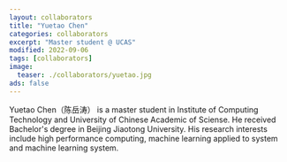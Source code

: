 ```yaml
---
layout: collaborators
title: "Yuetao Chen"
categories: collaborators
excerpt: "Master student @ UCAS"
modified: 2022-09-06
tags: [collaborators]
image:
  teaser: ./collaborators/yuetao.jpg
ads: false
---
```


Yuetao Chen（陈岳涛） is a master student in Institute of Computing Technology and University of Chinese Academic of Sciense. He received Bachelor's degree in Beijing Jiaotong University. His research interests include high performance computing, machine learning applied to system and machine learning system.